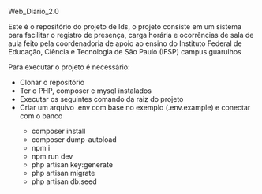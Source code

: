 Web_Diario_2.0

Este é o repositório do projeto de lds, o projeto consiste em um sistema para facilitar o registro de presença, carga horária e ocorrências de sala de aula feito pela coordenadoria de apoio ao ensino do  Instituto Federal de Educação, Ciência e Tecnologia de São Paulo (IFSP) campus guarulhos

Para executar o projeto é necessário:

<ul>
    <li>Clonar o repositório</li>
    <li>Ter o PHP, composer e mysql instalados</li>
    <li>Executar os seguintes comando da raiz do projeto</li>
    <li>Criar um arquivo .env com base no exemplo (.env.example) e conectar com o banco</li>
        <ul>
            <li>composer install</li>
            <li>composer dump-autoload</li>
            <li>npm i</li>
            <li>npm run dev</li>
            <li>php artisan key:generate</li>
            <li>php artisan migrate</li>
            <li>php artisan db:seed</li>
        </ul>
<ul>


